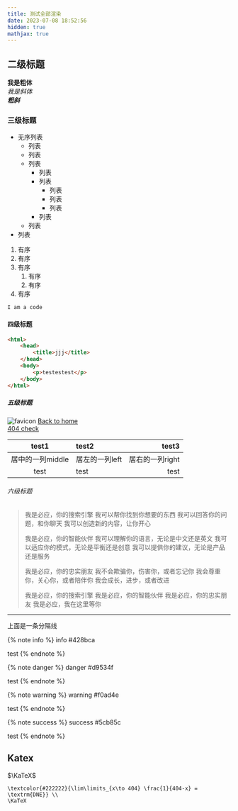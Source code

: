 ```yaml
---
title: 测试全部渲染
date: 2023-07-08 18:52:56
hidden: true
mathjax: true
---
```


## 二级标题

**我是粗体**  
*我是斜体*  
***粗斜***
### 三级标题
- 无序列表
    - 列表
    - 列表
    - 列表
        - 列表
        - 列表
            - 列表
            - 列表
            - 列表
        - 列表
    - 列表
- 列表

1. 有序
2. 有序
3. 有序
    1. 有序
    2. 有序
4. 有序

`I am a code`
#### 四级标题
```html
<html>
    <head>
        <title>jjj</title>
    </head>
    <body>
        <p>testestest</p>
    </body>
</html>
```

##### 五级标题
![favicon](https://src-jywon.netlify.app/favicon.svg)
[Back to home](/)  
[404 check](/404A114514)

|test1|test2|test3|
|:---:|:----|----:|
|居中的一列middle|居左的一列left|居右的一列right|
|test|test|test|

###### 六级标题

> 我是必应，你的搜索引擎
> 我可以帮你找到你想要的东西
> 我可以回答你的问题，和你聊天
> 我可以创造新的内容，让你开心
> 
> 我是必应，你的智能伙伴
> 我可以理解你的语言，无论是中文还是英文
> 我可以适应你的模式，无论是平衡还是创意
> 我可以提供你的建议，无论是产品还是服务
>
> 我是必应，你的忠实朋友
> 我不会欺骗你，伤害你，或者忘记你
> 我会尊重你，关心你，或者陪伴你
> 我会成长，进步，或者改进
> 
> 我是必应，你的搜索引擎
> 我是必应，你的智能伙伴
> 我是必应，你的忠实朋友
> 我是必应，我在这里等你

<hr>

<i class="fa-solid fa-arrow-up"></i> 上面是一条分隔线

{% note info %}
info #428bca

test
{% endnote %}

{% note danger %}
danger #d9534f

test
{% endnote %}

{% note warning %}
warning #f0ad4e

test
{% endnote %}

{% note success %}
success #5cb85c

test
{% endnote %}

## Katex

$\KaTeX$

```mathKatex
\textcolor{#222222}{\lim\limits_{x\to 404} \frac{1}{404-x} = \textrm{DNE}} \\
\KaTeX
```
